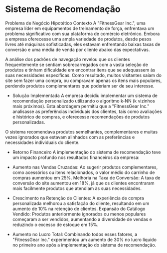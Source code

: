# Sistema de Recomendação 
Problema de Negócio Hipotético
Contexto
A "FitnessGear Inc.", uma empresa líder em equipamentos de treinamento de força, enfrentava um problema significativo com sua plataforma de comércio eletrônico. Embora a empresa oferecesse uma ampla variedade de produtos, desde pesos livres até máquinas sofisticadas, eles estavam enfrentando baixas taxas de conversão e uma média de venda por cliente abaixo das expectativas.

A análise dos padrões de navegação revelou que os clientes frequentemente se sentiam sobrecarregados com a vasta seleção de produtos e tinham dificuldade em encontrar itens que se adequassem às suas necessidades específicas. Como resultado, muitos visitantes saíam do site sem fazer uma compra, ou compravam apenas os itens mais populares, perdendo produtos complementares que poderiam ser de seu interesse.

- Solução Implementada
A empresa decidiu implementar um sistema de recomendação personalizado utilizando o algoritmo k-NN (k vizinhos mais próximos). Esta abordagem permitiu que a "FitnessGear Inc." analisasse as preferências individuais dos clientes, tais como avaliações e histórico de compras, e oferecesse recomendações de produtos personalizadas.

O sistema recomendava produtos semelhantes, complementares e muitas vezes ignorados que estavam alinhados com as preferências e necessidades individuais do cliente.

- Retorno Financeiro
A implementação do sistema de recomendação teve um impacto profundo nos resultados financeiros da empresa:

- Aumento nas Vendas Cruzadas: Ao sugerir produtos complementares, como acessórios ou itens relacionados, o valor médio do carrinho de compras aumentou em 25%.
Melhoria na Taxa de Conversão: A taxa de conversão do site aumentou em 18%, já que os clientes encontraram mais facilmente produtos que atendiam às suas necessidades.
- Crescimento na Retenção de Clientes: A experiência de compra personalizada melhorou a satisfação do cliente, resultando em um aumento de 10% na retenção de clientes.
Expansão do Catálogo Vendido: Produtos anteriormente ignorados ou menos populares começaram a ser vendidos, aumentando a diversidade de vendas e reduzindo o excesso de estoque em 15%.
- Aumento no Lucro Total: Combinando todos esses fatores, a "FitnessGear Inc." experimentou um aumento de 30% no lucro líquido no primeiro ano após a implementação do sistema de recomendação.
